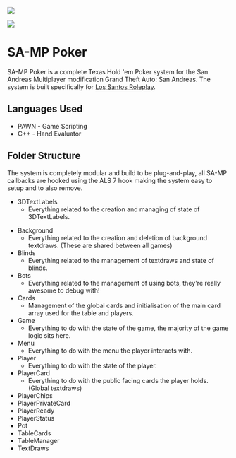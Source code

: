 ![](http://i.imgur.com/00Ct4t8.png)

![](https://img.shields.io/badge/License-Apache%202.0-brightgreen.svg)

# SA-MP Poker
SA-MP Poker is a complete Texas Hold 'em Poker system for the San Andreas Multiplayer modification Grand Theft Auto: San Andreas. The system is built specifically for [Los Santos Roleplay](https://ls-rp.com).

## Languages Used
- PAWN - Game Scripting
- C++ - Hand Evaluator

## Folder Structure
The system is completely modular and build to be plug-and-play, all SA-MP callbacks are hooked using the ALS 7 hook making the system easy to setup and to also remove.

* 3DTextLabels
  + Everything related to the creation and managing of state of 3DTextLabels.
- Background
  + Everything related to the creation and deletion of background textdraws. (These are shared between all games)
- Blinds
  + Everything related to the management of textdraws and state of blinds.
- Bots
  + Everything related to the management of using bots, they're really awesome to debug with!
- Cards
  + Management of the global cards and initialisation of the main card array used for the table and players.
- Game
  + Everything to do with the state of the game, the majority of the game logic sits here.
- Menu
  + Everything to do with the menu the player interacts with.
- Player
  + Everything to do with the state of the player.
- PlayerCard
  + Everything to do with the public facing cards the player holds. (Global textdraws)
- PlayerChips
- PlayerPrivateCard
- PlayerReady
- PlayerStatus
- Pot
- TableCards
- TableManager
- TextDraws
